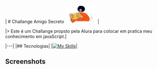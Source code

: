 | # Challange Amigo Secreto <img src="assets/amigo-secreto.png" alt="Amigo Secreto" width="100"> |

|> Este é um Challange propsto pela Alura para colocar em pratica meu conhecimento em javaScript.|

|---| 
|## Tecnologias|
|[![My Skills](https://skillicons.dev/icons?i=js,html,css)](https://skillicons.dev)|

## Screenshots 
